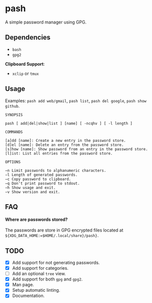 # pash

A simple password manager using GPG.


## Dependencies

- `bash`
- `gpg2`

**Clipboard Support**:

- `xclip` or `tmux`


## Usage

Examples: `pash add web/gmail`, `pash list`, `pash del google`, `pash show github`.

```
SYNOPSIS

pash [ add|del|show|list ] [name] [ -ncqhv ] [ -l length ]

COMMANDS

[a]dd [name]: Create a new entry in the password store.
[d]el [name]: Delete an entry from the password store.
[s]how [name]: Show password from an entry in the password store.
[l]ist: List all entries from the password store.

OPTIONS

−n Limit passwords to alphanumeric characters.
−l Length of generated passwords.
−c Copy password to clipboard.
−q Don't print password to stdout.
−h Show usage and exit.
−v Show version and exit.
```

## FAQ

#### Where are passwords stored?

The passwords are store in GPG encrypted files located at `${XDG_DATA_HOME:=$HOME/.local/share}/pash}`.


## TODO

- [x] Add support for not generating passwords.
- [x] Add support for categories.
- [ ] Add an optional `tree` view.
- [x] Add support for both `gpg` and `gpg2`.
- [x] Man page.
- [x] Setup automatic linting.
- [x] Documentation.
